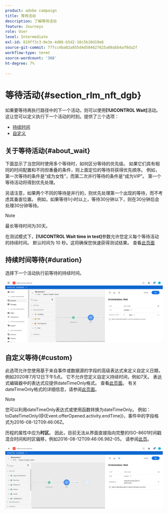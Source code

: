 ```yaml
---
product: adobe campaign
title: 等待活动
description: 了解等待活动
feature: Journeys
role: User
level: Intermediate
exl-id: 819ff3c3-0e3e-4d86-b5d2-10c5b10d19e6
source-git-commit: 77fcc4ba02a855d4d584627625a08abb4af0da2f
workflow-type: tm+mt
source-wordcount: '368'
ht-degree: 7%

---
```


# 等待活动{#section_rlm_nft_dgb}

如果要等待再执行路径中的下一个活动，则可以使用&#x200B;**[!UICONTROL Wait]**&#x200B;活动。 这让您可以定义执行下一个活动的时刻。提供了三个选项：

* [持续时间](#duration)
* [自定义](#custom)
  <!--* [Email send time optimization](#email_send_time_optimization)-->

## 关于等待活动{#about_wait}

下面显示了当您同时使用多个等待时，如何区分等待的优先级。 如果它们具有相同的时间配置和不同但重叠的条件，则上面定位的等待将获得优先顺序。 例如，第一次等待的条件是“成为女性”，而第二次并行等待的条件是“成为VIP”。 第一个等待活动将得到优先处理。

另请注意，如果两个不同的等待是并行的，则优先处理第一个出现的等待，而不考虑其垂直位置。 例如，如果等待1小时以上，等待30分钟以下，则在30分钟后会处理30分钟等待。

>[!NOTE]
>
>最长等待时间为30天。
>
>在测试模式下，**[!UICONTROL Wait time in test]**&#x200B;参数允许您定义每个等待活动的持续时间。 默认时间为 10 秒。这将确保您快速获得测试结果。 查看[此页面](../building-journeys/testing-the-journey.md)

## 持续时间等待{#duration}

选择下一个活动执行前等待的持续时间。

![](../assets/journey55.png)

## 自定义等待{#custom}

此选项允许您使用基于来自事件或数据源的字段的高级表达式来定义自定义日期，例如2020年7月12日下午5点。 它不允许您定义自定义持续时间，例如7天。 表达式编辑器中的表达式应提供dateTimeOnly格式。 查看[此页面](../expression/expressionadvanced.md)。 有关dateTimeOnly格式的详细信息，请参阅[此页面](../expression/data-types.md)。

>[!NOTE]
>
>您可以利用dateTimeOnly表达式或使用函数转换为dateTimeOnly。 例如： toDateTimeOnly(@{Event.offerOpened.activity.endTime})，事件中的字段格式为2016-08-12T09:46:06Z。
>
>历程的属性中应为&#x200B;**时区**。 因此，目前无法从界面直接指向完整的ISO-8601时间戳混合时间和时区偏移，例如2016-08-12T09:46:06.982-05。 请参阅[此页](../building-journeys/timezone-management.md)。

![](../assets/journey57.png)

<!--## Email send time optimization{#email_send_time_optimization}

>[!CAUTION]
>
>The email send time optimization capability is only available to customers who use the [Adobe Experience Platform Data Connector](https://docs.adobe.com/content/help/en/campaign-standard/using/developing/mapping-campaign-and-aep-data/aep-about-data-connector.html).

This type of wait uses a score calculated in the Adobe Experience Platform. The score calculates the propensity to click or open an email in the future based on past behavior. Note that the algorithm calculating the score needs a certain amount of data to work. As a result, when it does not have enough data, the default wait time will apply. At publication time, you’ll be notified that the default time applies.

>[!NOTE]
>
>The first event of your journey must have a namespace.
>
>This capability is only available after an **[!UICONTROL Email]** activity. You need to have Adobe Campaign Standard.

1. In the **[!UICONTROL Amount of time]** field, define the number of hours to consider to optimize email sending.
1. In the **[!UICONTROL Optimization type]** field, choose if the optimization should increase clicks or opens.
1. In the **[!UICONTROL Default time]** field, define the default time to wait if the predictive send time score is not available.

    >[!NOTE]
    >
    >Note that the send time score can be unavailable because there is not enough data to perform the calculation. In this case, you will be informed, at publication time, that the default time applies.

![](../assets/journey57bis.png)-->
